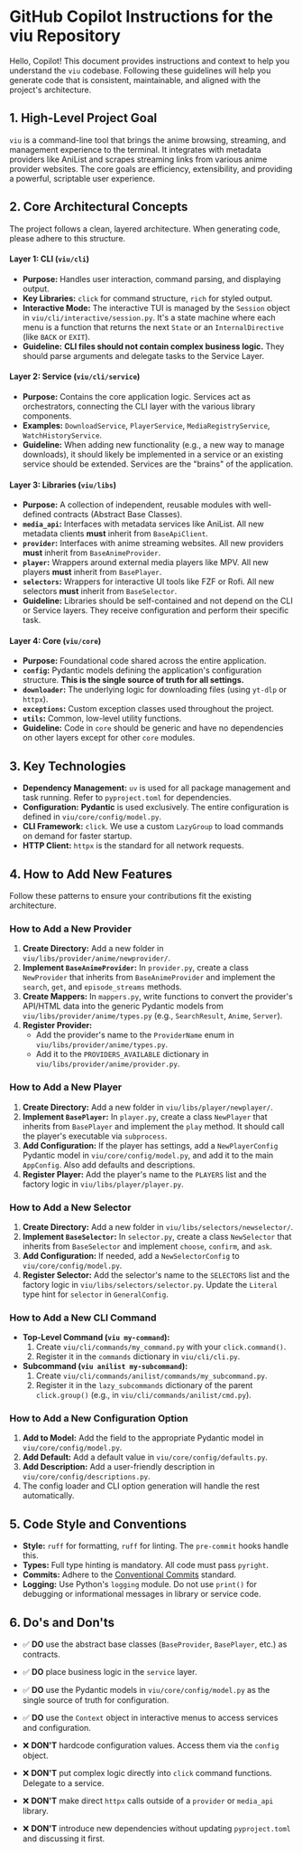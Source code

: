 # GitHub Copilot Instructions for the viu Repository

Hello, Copilot! This document provides instructions and context to help you understand the `viu` codebase. Following these guidelines will help you generate code that is consistent, maintainable, and aligned with the project's architecture.

## 1. High-Level Project Goal

`viu` is a command-line tool that brings the anime browsing, streaming, and management experience to the terminal. It integrates with metadata providers like AniList and scrapes streaming links from various anime provider websites. The core goals are efficiency, extensibility, and providing a powerful, scriptable user experience.

## 2. Core Architectural Concepts

The project follows a clean, layered architecture. When generating code, please adhere to this structure.

#### Layer 1: CLI (`viu/cli`)
*   **Purpose:** Handles user interaction, command parsing, and displaying output.
*   **Key Libraries:** `click` for command structure, `rich` for styled output.
*   **Interactive Mode:** The interactive TUI is managed by the `Session` object in `viu/cli/interactive/session.py`. It's a state machine where each menu is a function that returns the next `State` or an `InternalDirective` (like `BACK` or `EXIT`).
*   **Guideline:** **CLI files should not contain complex business logic.** They should parse arguments and delegate tasks to the Service Layer.

#### Layer 2: Service (`viu/cli/service`)
*   **Purpose:** Contains the core application logic. Services act as orchestrators, connecting the CLI layer with the various library components.
*   **Examples:** `DownloadService`, `PlayerService`, `MediaRegistryService`, `WatchHistoryService`.
*   **Guideline:** When adding new functionality (e.g., a new way to manage downloads), it should likely be implemented in a service or an existing service should be extended. Services are the "brains" of the application.

#### Layer 3: Libraries (`viu/libs`)
*   **Purpose:** A collection of independent, reusable modules with well-defined contracts (Abstract Base Classes).
*   **`media_api`:** Interfaces with metadata services like AniList. All new metadata clients **must** inherit from `BaseApiClient`.
*   **`provider`:** Interfaces with anime streaming websites. All new providers **must** inherit from `BaseAnimeProvider`.
*   **`player`:** Wrappers around external media players like MPV. All new players **must** inherit from `BasePlayer`.
*   **`selectors`:** Wrappers for interactive UI tools like FZF or Rofi. All new selectors **must** inherit from `BaseSelector`.
*   **Guideline:** Libraries should be self-contained and not depend on the CLI or Service layers. They receive configuration and perform their specific task.

#### Layer 4: Core (`viu/core`)
*   **Purpose:** Foundational code shared across the entire application.
*   **`config`:** Pydantic models defining the application's configuration structure. **This is the single source of truth for all settings.**
*   **`downloader`:** The underlying logic for downloading files (using `yt-dlp` or `httpx`).
*   **`exceptions`:** Custom exception classes used throughout the project.
*   **`utils`:** Common, low-level utility functions.
*   **Guideline:** Code in `core` should be generic and have no dependencies on other layers except for other `core` modules.

## 3. Key Technologies
*   **Dependency Management:** `uv` is used for all package management and task running. Refer to `pyproject.toml` for dependencies.
*   **Configuration:** **Pydantic** is used exclusively. The entire configuration is defined in `viu/core/config/model.py`.
*   **CLI Framework:** `click`. We use a custom `LazyGroup` to load commands on demand for faster startup.
*   **HTTP Client:** `httpx` is the standard for all network requests.

## 4. How to Add New Features

Follow these patterns to ensure your contributions fit the existing architecture.

### How to Add a New Provider
1.  **Create Directory:** Add a new folder in `viu/libs/provider/anime/newprovider/`.
2.  **Implement `BaseAnimeProvider`:** In `provider.py`, create a class `NewProvider` that inherits from `BaseAnimeProvider` and implement the `search`, `get`, and `episode_streams` methods.
3.  **Create Mappers:** In `mappers.py`, write functions to convert the provider's API/HTML data into the generic Pydantic models from `viu/libs/provider/anime/types.py` (e.g., `SearchResult`, `Anime`, `Server`).
4.  **Register Provider:**
    *   Add the provider's name to the `ProviderName` enum in `viu/libs/provider/anime/types.py`.
    *   Add it to the `PROVIDERS_AVAILABLE` dictionary in `viu/libs/provider/anime/provider.py`.

### How to Add a New Player
1.  **Create Directory:** Add a new folder in `viu/libs/player/newplayer/`.
2.  **Implement `BasePlayer`:** In `player.py`, create a class `NewPlayer` that inherits from `BasePlayer` and implement the `play` method. It should call the player's executable via `subprocess`.
3.  **Add Configuration:** If the player has settings, add a `NewPlayerConfig` Pydantic model in `viu/core/config/model.py`, and add it to the main `AppConfig`. Also add defaults and descriptions.
4.  **Register Player:** Add the player's name to the `PLAYERS` list and the factory logic in `viu/libs/player/player.py`.

### How to Add a New Selector
1.  **Create Directory:** Add a new folder in `viu/libs/selectors/newselector/`.
2.  **Implement `BaseSelector`:** In `selector.py`, create a class `NewSelector` that inherits from `BaseSelector` and implement `choose`, `confirm`, and `ask`.
3.  **Add Configuration:** If needed, add a `NewSelectorConfig` to `viu/core/config/model.py`.
4.  **Register Selector:** Add the selector's name to the `SELECTORS` list and the factory logic in `viu/libs/selectors/selector.py`. Update the `Literal` type hint for `selector` in `GeneralConfig`.

### How to Add a New CLI Command
*   **Top-Level Command (`viu my-command`):**
    1.  Create `viu/cli/commands/my_command.py` with your `click.command()`.
    2.  Register it in the `commands` dictionary in `viu/cli/cli.py`.
*   **Subcommand (`viu anilist my-subcommand`):**
    1.  Create `viu/cli/commands/anilist/commands/my_subcommand.py`.
    2.  Register it in the `lazy_subcommands` dictionary of the parent `click.group()` (e.g., in `viu/cli/commands/anilist/cmd.py`).

### How to Add a New Configuration Option
1.  **Add to Model:** Add the field to the appropriate Pydantic model in `viu/core/config/model.py`.
2.  **Add Default:** Add a default value in `viu/core/config/defaults.py`.
3.  **Add Description:** Add a user-friendly description in `viu/core/config/descriptions.py`.
4.  The config loader and CLI option generation will handle the rest automatically.

## 5. Code Style and Conventions
*   **Style:** `ruff` for formatting, `ruff` for linting. The `pre-commit` hooks handle this.
*   **Types:** Full type hinting is mandatory. All code must pass `pyright`.
*   **Commits:** Adhere to the [Conventional Commits](https://www.conventionalcommits.org/en/v1.0.0/) standard.
*   **Logging:** Use Python's `logging` module. Do not use `print()` for debugging or informational messages in library or service code.

## 6. Do's and Don'ts

*   ✅ **DO** use the abstract base classes (`BaseProvider`, `BasePlayer`, etc.) as contracts.
*   ✅ **DO** place business logic in the `service` layer.
*   ✅ **DO** use the Pydantic models in `viu/core/config/model.py` as the single source of truth for configuration.
*   ✅ **DO** use the `Context` object in interactive menus to access services and configuration.

*   ❌ **DON'T** hardcode configuration values. Access them via the `config` object.
*   ❌ **DON'T** put complex logic directly into `click` command functions. Delegate to a service.
*   ❌ **DON'T** make direct `httpx` calls outside of a `provider` or `media_api` library.
*   ❌ **DON'T** introduce new dependencies without updating `pyproject.toml` and discussing it first.

